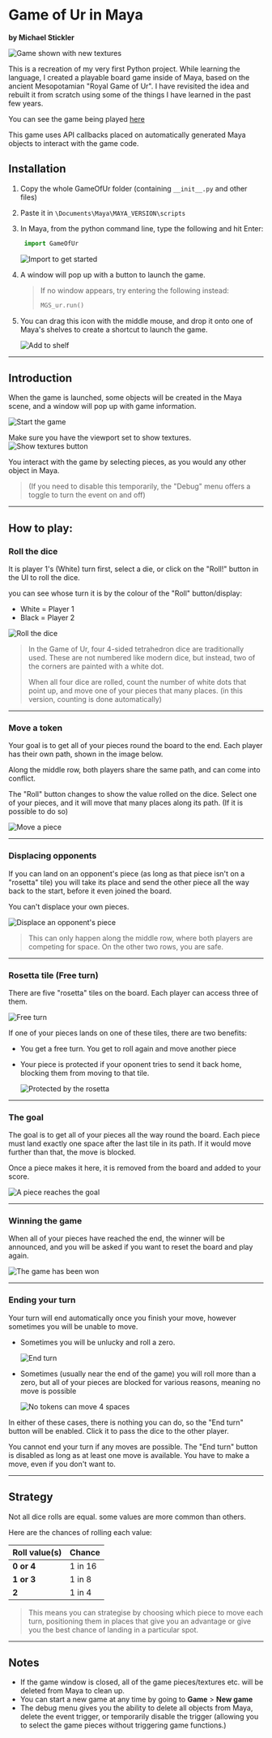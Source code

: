 # Game of Ur in Maya

**by Michael Stickler**

![Game shown with new textures](demo_images/new_textures.jpg)

This is a recreation of my very first Python project. While learning the language, I created a playable board game
inside of Maya, based on the ancient Mesopotamian "Royal Game of Ur". I have revisited the idea and rebuilt it from scratch using some of the things I have learned in the past few years.

You can see the game being played [here](https://www.youtube.com/watch?v=WZskjLq040I)

This game uses API callbacks placed on automatically generated Maya objects to interact with the game code.

## Installation

1. Copy the whole GameOfUr folder (containing `__init__.py` and other files)


2. Paste it in `\Documents\Maya\MAYA_VERSION\scripts`


3. In Maya, from the python command line, type the following and hit Enter:
   ```python
    import GameOfUr
   ```

   ![Import to get started](demo_images/demo_import.jpg)


4. A window will pop up with a button to launch the game.
   > If no window appears, try entering the following instead:
   > ```python 
   > MGS_ur.run()
   > ```


5. You can drag this icon with the middle mouse, and drop it onto one of Maya's shelves to create a shortcut to launch
   the game.

   ![Add to shelf](demo_images/demo_shelf.jpg)

---

## Introduction

When the game is launched, some objects will be created in the Maya scene, and a window will pop up with game
information.

![Start the game](demo_images/demo_start.jpg)

Make sure you have the viewport set to show textures. ![Show textures button](demo_images/demo_show_textures.jpg)

You interact with the game by selecting pieces, as you would any other object in Maya.

> (If you need to disable this temporarily, the "Debug" menu offers a toggle to turn the event on and off)


---

## How to play:

### Roll the dice

It is player 1's (White) turn first, select a die, or click on the "Roll!" button in the UI to roll the dice.

you can see whose turn it is by the colour of the "Roll" button/display: 
- White = Player 1
- Black = Player 2

![Roll the dice](demo_images/demo_roll.jpg)

> In the Game of Ur, four 4-sided tetrahedron dice are traditionally used. These are not numbered like modern dice,
> but instead, two of the corners are painted with a white dot.
>
> When all four dice are rolled, count the number of white dots that point up,
> and move one of your pieces that many places. (in this version, counting is done automatically)

---

### Move a token

Your goal is to get all of your pieces round the board to the end. Each player has their own path, shown in the image
below. 

Along the middle row, both players share the same path, and can come into conflict.

The "Roll" button changes to show the value rolled on the dice. Select one of your pieces, and it will move that many
places along its path. (If it is possible to do so)

![Move a piece](demo_images/demo_move.jpg)

---

### Displacing opponents

If you can land on an opponent's piece (as long as that piece isn't on a "rosetta" tile)
you will take its place and send the other piece all the way back to the start, before it even joined the board.

You can't displace your own pieces.

![Displace an opponent's piece](demo_images/demo_displace.jpg)

> This can only happen along the middle row, where both players are competing for space.
> On the other two rows, you are safe.

---

### Rosetta tile (Free turn)

There are five "rosetta" tiles on the board. Each player can access three of them.

![Free turn](demo_images/demo_rosetta.jpg)

If one of your pieces lands on one of these tiles, there are two benefits:

- You get a free turn. You get to roll again and move another piece
- Your piece is protected if your oponent tries to send it back home, blocking them from moving to that tile.

  ![Protected by the rosetta](demo_images/demo_protected.jpg)

---

### The goal

The goal is to get all of your pieces all the way round the board. Each piece must land exactly one space after the last
tile in its path. If it would move further than that, the move is blocked.

Once a piece makes it here, it is removed from the board and added to your score.

![A piece reaches the goal](demo_images/demo_finish.jpg)

---

### Winning the game

When all of your pieces have reached the end, the winner will be announced, and you will be asked if you want to reset
the board and play again.

![The game has been won](demo_images/demo_win.jpg)

---

### Ending your turn

Your turn will end automatically once you finish your move, however sometimes you will be unable to move.

- Sometimes you will be unlucky and roll a zero.
  
  ![End turn](demo_images/demo_end_turn.jpg)


- Sometimes (usually near the end of the game) you will roll more than a zero, but all of your pieces are blocked for
  various reasons, meaning no move is possible
  
  ![No tokens can move 4 spaces](demo_images/demo_cant_move.jpg)


In either of these cases, there is nothing you can do, so the "End turn" button will be enabled. Click it to pass the
dice to the other player.

You cannot end your turn if any moves are possible. The "End turn" button is disabled as long as at least one move is
available. You have to make a move, even if you don't want to.

---

## Strategy

Not all dice rolls are equal. some values are more common than others.

Here are the chances of rolling each value:

|Roll value(s)|Chance|
|-------------|------|
|**0 or 4**| 1 in 16|
|**1 or 3**| 1 in 8|
|**2**| 1 in 4|

> This means you can strategise by choosing which piece to move each turn,
> positioning them in places that give you an advantage or give you the best chance of landing in a particular spot.

---

## Notes

- If the game window is closed, all of the game pieces/textures etc. will be deleted from Maya to clean up.
- You can start a new game at any time by going to **Game** > **New game**
- The debug menu gives you the ability to delete all objects from Maya, delete the event trigger, or temporarily disable
  the trigger (allowing you to select the game pieces without triggering game functions.)
